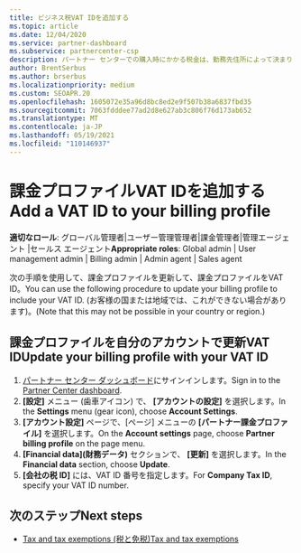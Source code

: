 ```yaml
---
title: ビジネス税VAT IDを追加する
ms.topic: article
ms.date: 12/04/2020
ms.service: partner-dashboard
ms.subservice: partnercenter-csp
description: パートナー センターでの購入時にかかる税金は、勤務先住所によって決まります。 一部の国では、企業が VAT 番号またはそれに相当するものをシステムに入力できます。
author: BrentSerbus
ms.author: brserbus
ms.localizationpriority: medium
ms.custom: SEOAPR.20
ms.openlocfilehash: 1605072e35a96d8bc8ed2e9f507b38a6837fbd35
ms.sourcegitcommit: 7063fdddee77ad2d8e627ab3c806f76d173ab652
ms.translationtype: MT
ms.contentlocale: ja-JP
ms.lasthandoff: 05/19/2021
ms.locfileid: "110146937"
---
```

# <a name="add-a-vat-id-to-your-billing-profile"></a><span data-ttu-id="f2606-104">課金プロファイルVAT IDを追加する</span><span class="sxs-lookup"><span data-stu-id="f2606-104">Add a VAT ID to your billing profile</span></span>

<span data-ttu-id="f2606-105">**適切なロール**: グローバル管理者|ユーザー管理管理者|課金管理者|管理エージェント |セールス エージェント</span><span class="sxs-lookup"><span data-stu-id="f2606-105">**Appropriate roles**: Global admin | User management admin | Billing admin | Admin agent | Sales agent</span></span>

<span data-ttu-id="f2606-106">次の手順を使用して、課金プロファイルを更新して、課金プロファイルをVAT ID。</span><span class="sxs-lookup"><span data-stu-id="f2606-106">You can use the following procedure to update your billing profile to include your VAT ID.</span></span> <span data-ttu-id="f2606-107">(お客様の国または地域では、これができない場合があります)。</span><span class="sxs-lookup"><span data-stu-id="f2606-107">(Note that this may not be possible in your country or region.)</span></span>

## <a name="update-your-billing-profile-with-your-vat-id"></a><span data-ttu-id="f2606-108">課金プロファイルを自分のアカウントで更新VAT ID</span><span class="sxs-lookup"><span data-stu-id="f2606-108">Update your billing profile with your VAT ID</span></span>

1. <span data-ttu-id="f2606-109">[パートナー センター ダッシュボード](https://partner.microsoft.com/dashboard/)にサインインします。</span><span class="sxs-lookup"><span data-stu-id="f2606-109">Sign in to the [Partner Center dashboard](https://partner.microsoft.com/dashboard/).</span></span>
2. <span data-ttu-id="f2606-110">**[設定]** メニュー (歯車アイコン) で、 **[アカウントの設定]** を選択します。</span><span class="sxs-lookup"><span data-stu-id="f2606-110">In the **Settings** menu (gear icon), choose **Account Settings**.</span></span>
3. <span data-ttu-id="f2606-111">**[アカウント設定]** ページで、[ページ] メニューの **[パートナー課金プロファイル]** を選択します。</span><span class="sxs-lookup"><span data-stu-id="f2606-111">On the **Account settings** page, choose **Partner billing profile** on the page menu.</span></span>
4. <span data-ttu-id="f2606-112">**[Financial data]\(財務データ\)** セクションで、 **[更新]** を選択します。</span><span class="sxs-lookup"><span data-stu-id="f2606-112">In the **Financial data** section, choose **Update**.</span></span>
5. <span data-ttu-id="f2606-113">**[会社の税 ID]** には、VAT ID 番号を指定します。</span><span class="sxs-lookup"><span data-stu-id="f2606-113">For **Company Tax ID**, specify your VAT ID number.</span></span>

## <a name="next-steps"></a><span data-ttu-id="f2606-114">次のステップ</span><span class="sxs-lookup"><span data-stu-id="f2606-114">Next steps</span></span>

- [<span data-ttu-id="f2606-115">Tax and tax exemptions (税と免税)</span><span class="sxs-lookup"><span data-stu-id="f2606-115">Tax and tax exemptions</span></span>](tax-and-tax-exemptions.md)
